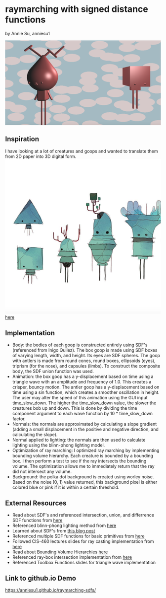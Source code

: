 # raymarching with signed distance functions
by Annie Su, anniesu1

![](bothGoops.png)
## Inspiration
I have looking at a lot of creatures and goops and wanted to translate them from 2D paper into 3D digital form.
![](aliens.png)
[here](https://www.instagram.com/p/BsxMPLeAOLa/)

## Implementation
- Body: the bodies of each goop is constructed entirely using SDF's (referenced from Inigo Quilez). The box goop is made using SDF boxes of varying length, width, and height. Its eyes are SDF spheres. 
The goop with antlers is made from round cones, round boxes, ellipsoids (eyes), triprism (for the nose), and capsules (limbs). To construct
the composite body, the SDF union function was used. 
- Animation: the box goop has a y-displacement based on time using a triangle wave with an amplitude and frequency of 1.0. 
This creates a crisper, bouncy motion. The antler goop has a y-displacement based on time using a sin function, which creates a 
smoother oscillation in height. The user may alter the speed of this animation using the GUI input time_slow_down. The higher the 
time_slow_down value, the slower the creatures bob up and down. This is done by dividing the time component argument to each wave function by 
10 * time_slow_down factor.
- Normals: the normals are approximated by calculating a slope gradient (adding a small displacement in the positive and negative direction, and calculating the slope).
- Normal applied to lighting: the normals are then used to calculate lighting using the blinn-phong lighting model. 
- Optimization of ray marching: I optimized ray marching by implementing bounding volume hierarchy. Each creature is bounded by a bounding box. 
I then perform a test to see if the ray intersects the bounding volume. The optimization allows me to immediately return that the ray did not 
intersect any volume.
- Background: the polka dot background is created using worley noise. Based on the noise [0, 1) value returned, this background pixel is either colored
blue or pink if it is within a certain threshold. 

## External Resources
- Read about SDF's and referenced intersection, union, and differrence SDF functions from [here](http://jamie-wong.com/2016/07/15/ray-marching-signed-distance-functions/#surface-normals-and-lighting)
- Referenced blinn-phong lighting method from [here](https://www.shadertoy.com/view/Xtd3z7)
- Learned about SDF's from [this blog post](http://www.iquilezles.org/www/articles/distfunctions/distfunctions.html)
- Referenced multiple SDF functions for basic primitives from [here](https://www.shadertoy.com/view/Xds3zN)
- Followed CIS-460 lectures slides for ray casting implementation from [here](https://docs.google.com/presentation/d/e/2PACX-1vSN5ntJISgdOXOSNyoHimSVKblnPnL-Nywd6aRPI-XPucX9CeqzIEGTjFTwvmjYUgCglTqgvyP1CpxZ/pub?start=false&loop=false&delayms=60000&slide=id.g27215b64c6_0_107)
- Read about Bounding Volume Hierarchies [here](https://www.scratchapixel.com/lessons/advanced-rendering/introduction-acceleration-structure/bounding-volume)
- Referenced ray-box intersection implementation from [here](https://www.scratchapixel.com/lessons/3d-basic-rendering/minimal-ray-tracer-rendering-simple-shapes/ray-box-intersection)
- Referenced Toolbox Functions slides for triangle wave implementation


## Link to github.io Demo
https://anniesu1.github.io/raymarching-sdfs/
